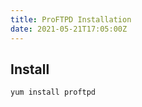 ```yaml
---
title: ProFTPD Installation
date: 2021-05-21T17:05:00Z
---
```


## Install

```
yum install proftpd
```

